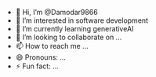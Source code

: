 - 👋 Hi, I’m @Damodar9866
- 👀 I’m interested in software development 
- 🌱 I’m currently learning generativeAI
- 💞️ I’m looking to collaborate on ...
- 📫 How to reach me ...
- 😄 Pronouns: ...
- ⚡ Fun fact: ...

<!---
Damodar9866/Damodar9866 is a ✨ special ✨ repository because its `README.md` (this file) appears on your GitHub profile.
You can click the Preview link to take a look at your changes.
--->
